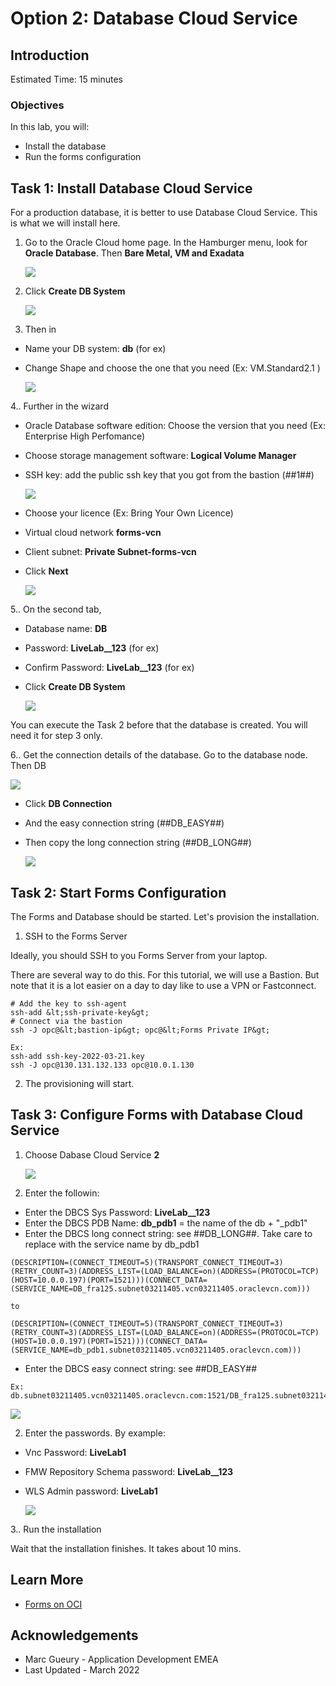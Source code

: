 # Option 2: Database Cloud Service

## Introduction

Estimated Time: 15 minutes

### Objectives

In this lab, you will: 
- Install the database
- Run the forms configuration

## Task 1: Install Database Cloud Service

For a production database, it is better to use Database Cloud Service.
This is what we will install here. 

1. Go to the Oracle Cloud home page. In the Hamburger menu, look for **Oracle Database**. Then **Bare Metal, VM and Exadata**

   ![](./images/forms-db-hamburger.png)

2. Click **Create DB System**

   ![](./images/forms-db-create-button.png)

3. Then in
- Name your DB system: **db** (for ex)
- Change Shape and choose the one that you need (Ex: VM.Standard2.1 )

   ![](./images/forms-db-name.png)

4.. Further in the wizard

- Oracle Database software edition: Choose the version that you need (Ex: Enterprise High Perfomance)
- Choose storage management software: **Logical Volume Manager**
- SSH key: add the public ssh key that you got from the bastion (##1##)

   ![](./images/forms-db-ssh.png)

- Choose your licence (Ex: Bring Your Own Licence)
- Virtual cloud network **forms-vcn**
- Client subnet: **Private Subnet-forms-vcn**
- Click **Next**

   ![](./images/forms-db-vcn.png)

5.. On the second tab,

- Database name: **DB**
- Password: **LiveLab__123** (for ex)
- Confirm Password: **LiveLab__123** (for ex)
- Click **Create DB System**

   ![](./images/forms-db-tab2.png)

You can execute the Task 2 before that the database is created. You will need it for step 3 only.

6.. Get the connection details of the database.
    Go to the database node. Then DB

   ![](./images/forms-db-details.png)

- Click **DB Connection**
- And the easy connection string (##DB\_EASY##)
- Then copy the long connection string (##DB\_LONG##)

   ![](./images/forms-db-details2.png)

## Task 2: Start Forms Configuration 

The Forms and Database should be started. Let's provision the installation.

1. SSH to the Forms Server

Ideally, you should SSH to you Forms Server from your laptop.

There are several way to do this. For this tutorial, we will use a Bastion.
But note that it is a lot easier on a day to day like to use a VPN or Fastconnect. 

```
# Add the key to ssh-agent
ssh-add &lt;ssh-private-key&gt;
# Connect via the bastion
ssh -J opc@&lt;bastion-ip&gt; opc@&lt;Forms Private IP&gt;

Ex:
ssh-add ssh-key-2022-03-21.key
ssh -J opc@130.131.132.133 opc@10.0.1.130
```

2. The provisioning will start. 

## Task 3: Configure Forms with Database Cloud Service

1. Choose Dabase Cloud Service **2**

   ![](./images/forms-db-provision-start.png)

2. Enter the followin:
- Enter the DBCS Sys Password: **LiveLab__123**
- Enter the DBCS PDB Name: **db\_pdb1**
  = the name of the db + "_pdb1"
- Enter the DBCS long connect string:  see ##DB\_LONG##. Take care to replace with the service name by db_pdb1

```
(DESCRIPTION=(CONNECT_TIMEOUT=5)(TRANSPORT_CONNECT_TIMEOUT=3)(RETRY_COUNT=3)(ADDRESS_LIST=(LOAD_BALANCE=on)(ADDRESS=(PROTOCOL=TCP)(HOST=10.0.0.197)(PORT=1521)))(CONNECT_DATA=(SERVICE_NAME=DB_fra125.subnet03211405.vcn03211405.oraclevcn.com)))

to 

(DESCRIPTION=(CONNECT_TIMEOUT=5)(TRANSPORT_CONNECT_TIMEOUT=3)(RETRY_COUNT=3)(ADDRESS_LIST=(LOAD_BALANCE=on)(ADDRESS=(PROTOCOL=TCP)(HOST=10.0.0.197)(PORT=1521)))(CONNECT_DATA=(SERVICE_NAME=db_pdb1.subnet03211405.vcn03211405.oraclevcn.com)))
```

- Enter the DBCS easy connect string: see ##DB\_EASY##

```
Ex: db.subnet03211405.vcn03211405.oraclevcn.com:1521/DB_fra125.subnet03211405.vcn03211405.oraclevcn.com
```

   ![](./images/forms-db-provision-db.png)

2. Enter the passwords. By example:
- Vnc Password: **LiveLab1**
- FMW Repository Schema password: **LiveLab__123**
- WLS Admin password: **LiveLab1**

   ![](./images/forms-db-provision-password.png)

3.. Run the installation

Wait that the installation finishes. It takes about 10 mins.

## Learn More

* [Forms on OCI](https://docs.oracle.com/en/middleware/developer-tools/forms/12.2.1.4/forms-oci/index.html)

## Acknowledgements
* Marc Gueury - Application Development EMEA
* Last Updated - March 2022
